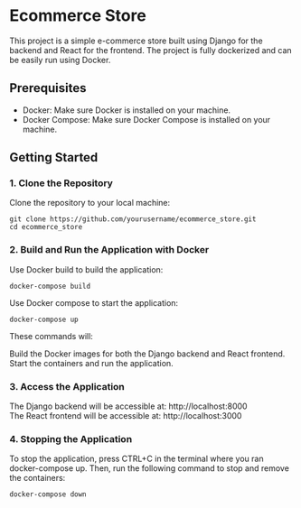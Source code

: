 # Ecommerce Store

This project is a simple e-commerce store built using Django for the backend and React for the frontend. The project is fully dockerized and can be easily run using Docker.

## Prerequisites

- Docker: Make sure Docker is installed on your machine.
- Docker Compose: Make sure Docker Compose is installed on your machine.

## Getting Started

### 1. Clone the Repository

Clone the repository to your local machine:

```
git clone https://github.com/yourusername/ecommerce_store.git
cd ecommerce_store
```
### 2. Build and Run the Application with Docker
Use Docker build to build the application:
```
docker-compose build
```
Use Docker compose to start the application:
```
docker-compose up
```
These commands will:

Build the Docker images for both the Django backend and React frontend. <br>
Start the containers and run the application.

### 3. Access the Application
The Django backend will be accessible at: http://localhost:8000 <br>
The React frontend will be accessible at: http://localhost:3000

### 4. Stopping the Application
To stop the application, press CTRL+C in the terminal where you ran docker-compose up. Then, run the following command to stop and remove the containers:
```
docker-compose down
```
